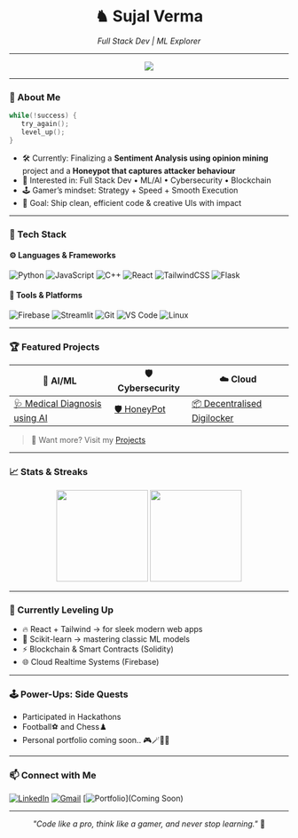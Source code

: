 
<h1 align="center">♞ Sujal Verma</h1>
<p align="center"><i>Full Stack Dev | ML Explorer </i></p>

---

<p align="center">
  <img src="https://readme-typing-svg.herokuapp.com?font=Fira+Code&duration=2500&pause=1000&color=36BCF7&center=true&vCenter=true&width=435&lines=Building+cool+things...;Gaming+between+commits...;Learning+every+day!">
</p>

---

### 🧠 About Me

```cpp
while(!success) {
   try_again();
   level_up();
}
```

- 🛠️ Currently: Finalizing a **Sentiment Analysis using opinion mining** project and a **Honeypot that captures attacker behaviour**
- 🚀 Interested in: Full Stack Dev • ML/AI • Cybersecurity • Blockchain
- 🕹️ Gamer’s mindset: Strategy + Speed + Smooth Execution
- 🎯 Goal: Ship clean, efficient code & creative UIs with impact

---

### 💼 Tech Stack

#### ⚙️ Languages & Frameworks
![Python](https://img.shields.io/badge/-Python-3776AB?logo=python&logoColor=white)
![JavaScript](https://img.shields.io/badge/-JavaScript-F7DF1E?logo=javascript&logoColor=black)
![C++](https://img.shields.io/badge/-C++-00599C?logo=cplusplus&logoColor=white)
![React](https://img.shields.io/badge/-React-61DAFB?logo=react)
![TailwindCSS](https://img.shields.io/badge/-TailwindCSS-06B6D4?logo=tailwindcss&logoColor=white)
![Flask](https://img.shields.io/badge/-Flask-000000?logo=flask&logoColor=white)

#### 🧰 Tools & Platforms
![Firebase](https://img.shields.io/badge/-Firebase-FFCA28?logo=firebase&logoColor=black)
![Streamlit](https://img.shields.io/badge/-Streamlit-FF4B4B?logo=streamlit&logoColor=white)
![Git](https://img.shields.io/badge/-Git-F05032?logo=git&logoColor=white)
![VS Code](https://img.shields.io/badge/-VS%20Code-007ACC?logo=visualstudiocode&logoColor=white)
![Linux](https://img.shields.io/badge/-Linux-FCC624?logo=linux&logoColor=black)

---

### 🏆 Featured Projects

| 🔬 AI/ML | 🛡 Cybersecurity | ☁️ Cloud |
|--------|----------------|---------|
| [🩺 Medical Diagnosis using AI](https://github.com/SV-13/Medical-Diagnosis-using-AI) | [🛡 HoneyPot](https://github.com/SV-13/Basic-Network-Intrusion-Detection-System) | [📦 Decentralised Digilocker](https://github.com/SV-13/Decentralized-DigiVault) |

> 🔗 Want more? Visit my [Projects](https://github.com/SV-13?tab=repositories)

---

### 📈 Stats & Streaks

<p align="center">
  <img src="https://github-readme-stats.vercel.app/api?username=SV-13&show_icons=true&theme=tokyonight" height="165"/>
  <img src="https://github-readme-streak-stats.herokuapp.com?user=SV-13&theme=tokyonight&hide_border=true" height="165"/>
</p>

---

### 🧠 Currently Leveling Up

- 🔥 React + Tailwind → for sleek modern web apps
- 🧪 Scikit-learn → mastering classic ML models
- ⚡ Blockchain & Smart Contracts (Solidity)
- 🌐 Cloud Realtime Systems (Firebase)

---

### 🕹️ Power-Ups: Side Quests

- Participated in Hackathons
- Football⚽ and Chess♟️ 
- Personal portfolio coming soon.. 🎮🪄🧙‍♂️

---

### 📫 Connect with Me

[![LinkedIn](https://img.shields.io/badge/-LinkedIn-0077B5?style=flat&logo=linkedin&logoColor=white)](https://www.linkedin.com/in/sujal-verma-816190269/)
[![Gmail](https://img.shields.io/badge/-Gmail-EA4335?style=flat&logo=gmail&logoColor=white)](mailto:sujalverma13102003@gmail.com)
[![Portfolio](https://img.shields.io/badge/-Portfolio-black?style=flat&logo=vercel&logoColor=white)](Coming Soon)

---

<p align="center">
  <i>"Code like a pro, think like a gamer, and never stop learning."</i> 🚀
</p>
<!--
**SV-13/SV-13** is a ✨ _special_ ✨ repository because its `README.md` (this file) appears on your GitHub profile.

Here are some ideas to get you started:

- 🔭 I’m currently working on ...
- 🌱 I’m currently learning ...
- 👯 I’m looking to collaborate on ...
- 🤔 I’m looking for help with ...
- 💬 Ask me about ...
- 📫 How to reach me: ...
- 😄 Pronouns: ...
- ⚡ Fun fact: ...
-->
